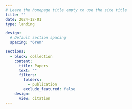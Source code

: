 ```yaml
---
# Leave the homepage title empty to use the site title
title: ""
date: 2024-12-01
type: landing

design:
  # Default section spacing
  spacing: "6rem"

sections:
  - block: collection
    content:
      title: Papers
      text: ""
      filters:
        folders:
          - publication
        exclude_featured: false
    design:
      view: citation
---
```

